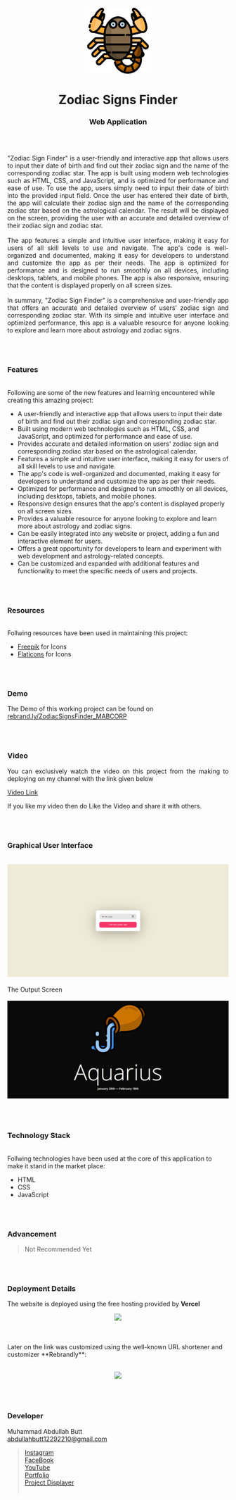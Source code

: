<p align="center">
  <img src = "/icons/scorpio.svg" width="150">
</p>

<h1 align="center">
  Zodiac Signs Finder
</h1>

<h3 align="center">
  Web Application
</h3>


<br><br>

<p align="justify">
"Zodiac Sign Finder" is a user-friendly and interactive app that allows users to input their date of birth and find out their zodiac sign and the name of the corresponding zodiac star. The app is built using modern web technologies such as HTML, CSS, and JavaScript, and is optimized for performance and ease of use.
To use the app, users simply need to input their date of birth into the provided input field. Once the user has entered their date of birth, the app will calculate their zodiac sign and the name of the corresponding zodiac star based on the astrological calendar. The result will be displayed on the screen, providing the user with an accurate and detailed overview of their zodiac sign and zodiac star.<br><br>
The app features a simple and intuitive user interface, making it easy for users of all skill levels to use and navigate. The app's code is well-organized and documented, making it easy for developers to understand and customize the app as per their needs.
The app is optimized for performance and is designed to run smoothly on all devices, including desktops, tablets, and mobile phones. The app is also responsive, ensuring that the content is displayed properly on all screen sizes.<br><br>
In summary, "Zodiac Sign Finder" is a comprehensive and user-friendly app that offers an accurate and detailed overview of users' zodiac sign and corresponding zodiac star. With its simple and intuitive user interface and optimized performance, this app is a valuable resource for anyone looking to explore and learn more about astrology and zodiac signs.
</p>


<br><br>
<!-- ................................................................................................................................. -->


### Features
<br>
Following are some of the new features and learning encountered while creating this amazing project:

- A user-friendly and interactive app that allows users to input their date of birth and find out their zodiac sign and corresponding zodiac star.
- Built using modern web technologies such as HTML, CSS, and JavaScript, and optimized for performance and ease of use.
- Provides accurate and detailed information on users' zodiac sign and corresponding zodiac star based on the astrological calendar.
- Features a simple and intuitive user interface, making it easy for users of all skill levels to use and navigate.
- The app's code is well-organized and documented, making it easy for developers to understand and customize the app as per their needs.
- Optimized for performance and designed to run smoothly on all devices, including desktops, tablets, and mobile phones.
- Responsive design ensures that the app's content is displayed properly on all screen sizes.
- Provides a valuable resource for anyone looking to explore and learn more about astrology and zodiac signs.
- Can be easily integrated into any website or project, adding a fun and interactive element for users.
- Offers a great opportunity for developers to learn and experiment with web development and astrology-related concepts.
- Can be customized and expanded with additional features and functionality to meet the specific needs of users and projects.

<br><br>
<!-- ................................................................................................................................. -->


### Resources
<br>
Follwing resources have been used in maintaining this project:

- [Freepik](https://www.freepik.com) for Icons
- [Flaticons](www.flaticon.com) for Icons


<br><br>
<!-- ................................................................................................................................. -->


### Demo
<p align="justify">
  The Demo of this working project can be found on <br>
  <a href="https://rebrand.ly/ZodiacSignsFinder_MABCORP">rebrand.ly/ZodiacSignsFinder_MABCORP</a>
</p>


<br><br>
<!-- ................................................................................................................................. -->



### Video
<p align="justify">
You can exclusively watch the video on this project from the making to deploying on my     channel with the link given below<br>

  [Video Link](# ) <br>

  If you like my video then do Like the Video and share it with others.
</p>


<br><br>
<!-- ................................................................................................................................. -->



### Graphical User Interface
<br>
<img src="/images/1.png"/><br><br>
The Output Screen<br><br>
<img src="/images/2.png"/>


<br><br>
<!-- ................................................................................................................................. -->




### Technology Stack
<br>
Follwing technologies have been used at the core of this application to make it stand in the market place:

- HTML
- CSS 
- JavaScript


<br><br>
<!-- ................................................................................................................................. -->


### Advancement

> Not Recommended Yet

<br><br>
<!-- ................................................................................................................................. -->


### Deployment Details

The website is deployed using the free hosting provided by **Vercel**
<p align = "center">
  <img src = "https://branditechture.agency/brand-logos/wp-content/uploads/wpdm-cache/Vercel-900x0.png" width = "300">
</p>
<br><br>
Later on the link was customized using the well-known URL shortener and customizer **Rebrandly**:<br><br>
<p align = "center">
  <img src = "https://www.rebrandly.com/images/URL-Shortener.fileextension.svg" width = "300">
</p>


<br><br>
<!-- ................................................................................................................................. -->


### Developer

Muhammad Abdullah Butt <br>
abdullahbutt12292210@gmail.com <br>
> [Instagram](https://www.instagram.com/abdullah.butt.22/)<br>
> [FaceBook](https://www.facebook.com/profile.php?id=100076291614529)<br>
> [YouTube](https://www.youtube.com/channel/UCnuOFQyMywg-KuoN-lmav1Q)<br>
> [Portfolio](https://rebrand.ly/MuhammadAbdullahButt_MABCORP)<br>
> [Project Displayer]( https://rebrand.ly/ProjectDisplayer_MABCORP)
<br><br>
<!-- ................................................................................................................................. -->






